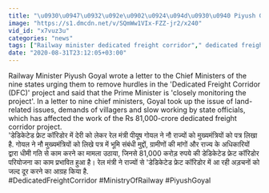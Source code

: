```yaml
---
title: "\u0930\u0947\u0932\u092e\u0902\u0924\u094d\u0930\u0940 Piyush Goyal \u0928\u0947 Freight Corridor \u092e\u0947\u0902 \u0926\u0947\u0930\u0940 \u092a\u0930 9 \u0930\u093e\u091c\u094d\u092f\u094b\u0902 \u0915\u094b \u0932\u093f\u0916\u093e \u092a\u0924\u094d\u0930 \u0935\u0928\u0907\u0902\u0921\u093f\u092f\u093e \u0939\u093f\u0902\u0926\u0940"
image: "https://s1.dmcdn.net/v/SQmWw1VIx-FZZ-jr2/x240"
vid_id: "x7vuz3u"
categories: "news"
tags: ["Railway minister dedicated freight corridor"," dedicated freight corridor","  Railway minister piyush goyal"]
date: "2020-08-31T23:12:05+03:00"
---
```

Railway Minister Piyush Goyal wrote a letter to the Chief Ministers of the nine states urging them to remove hurdles in the 'Dedicated Freight Corridor (DFC)' project and said that the Prime Minister is 'closely monitoring the project'. In a letter to nine chief ministers, Goyal took up the issue of land-related issues, demands of villagers and slow working by state officials, which has affected the work of the Rs 81,000-crore dedicated freight corridor project.    <br>'डेडिकेटेड फ्रेट कॉरिडोर में देरी को लेकर रेल मंत्री पीयूष गोयल ने नौ राज्यों को मुख्यमंत्रियों को पत्र लिखा है. गोयल ने नौ मुख्यमंत्रियों को लिखे पत्र में भूमि संबंधी मुद्दों, ग्रामीणों की मांगों और राज्य के अधिकारियों द्वारा धीमी गति से काम करने का मामला उठाया, जिनसे 81,000 करोड़ रुपये की डेडिकेटेड फ्रेट कॉरिडोर परियोजना का काम प्रभावित हुआ है।  रेल मंत्री ने राज्यों से 'डेडिकेटेड फ्रेट कॉरिडोर में आ रही अड़चनों को जल्द दूर करने का आग्रह किया है.    <br>#DedicatedFreightCorridor #MinistryOfRailway  #PiyushGoyal
